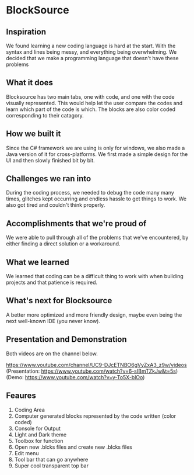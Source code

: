 # BlockSource
## Inspiration
We found learning a new coding language is hard at the start. With the syntax and lines being messy, and everything being overwhelming. We decided that we make a programming language that doesn't have these problems
## What it does
Blocksource has two main tabs, one with code, and one with the code visually represented. This would help let the user compare the codes and learn which part of the code is which. The blocks are also color coded corresponding to their catagory. 
## How we built it
Since the C# framework we are using is only for windows, we also made a Java version of it for cross-platforms. We first made a simple design for the UI and then slowly finished bit by bit. 
## Challenges we ran into
During the coding process, we needed to debug the code many many times, glitches kept occurring and endless hassle to get things to work. We also got tired and couldn't think properly.
## Accomplishments that we're proud of
We were able to pull through all of the problems that we've encountered, by either finding a direct solution or a workaround.
## What we learned
We learned that coding can be a difficult thing to work with when building projects and that patience is required.
## What's next for Blocksource
A better more optimized and more friendly design, maybe even being the next well-known IDE (you never know).
## Presentation and Demonstration
Both videos are on the channel below.

https://www.youtube.com/channel/UC9-DJcETNBO6gVyZxA3_z9w/videos
(Presentation: https://www.youtube.com/watch?v=6-sIBmTZkJw&t=5s)
(Demo: https://www.youtube.com/watch?v=y-To5X-blOo)
## Feaures
1. Coding Area
2. Computer generated blocks represented by the code written (color coded)
3. Console for Output
4. Light and Dark theme
5. Toolbox for function
6. Open new .blcks files and create new .blcks files
7. Edit menu
8. Tool bar that can go anywhere
9. Super cool transparent top bar
